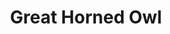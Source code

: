 ---
layout: post
title: Great Horned Owl
permalink: bird/great-horned-owl
bird:
  name: Great Horned Owl
  binomial-name: Bubo virginianus
  frequency: occasionally
  season: winter & spring
  page_url: "https://commons.wikimedia.org/wiki/File:Great_Horned_Owl_(30706490070).jpg"
  image: https://res.cloudinary.com/fergd/image/upload/q_auto/v1640205436/Birds/Great_Horned_Owl__30706490070.jpg
  caption: "A Great Horned Owl sits on a branch facing the camera."
---